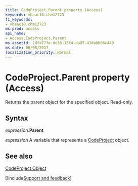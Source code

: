 ```yaml
---
title: CodeProject.Parent property (Access)
keywords: vbaac10.chm12723
f1_keywords:
- vbaac10.chm12723
ms.prod: access
api_name:
- Access.CodeProject.Parent
ms.assetid: 2dfa77fe-de58-15f4-da97-41da8b06c449
ms.date: 06/08/2017
localization_priority: Normal
---
```



# CodeProject.Parent property (Access)

Returns the parent object for the specified object. Read-only.


## Syntax

_expression_.**Parent**

_expression_ A variable that represents a [CodeProject](Access.CodeProject.md) object.


## See also


[CodeProject Object](Access.CodeProject.md)

[!include[Support and feedback](~/includes/feedback-boilerplate.md)]